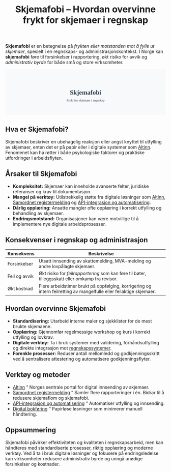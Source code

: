 ﻿---
title: "Skjemafobi – Hvordan overvinne frykt for skjemaer i regnskap"
seoTitle: "Skjemafobi “ Hvordan overvinne frykt for skjemaer i regnskap"
description: '**Skjemafobi** er en betegnelse på *frykten eller motstanden mot å fylle ut skjemaer*, spesielt i en regnskaps- og administrasjonskontekst. I Norge kan **skje...'
---

**Skjemafobi** er en betegnelse på *frykten eller motstanden mot å fylle ut skjemaer*, spesielt i en regnskaps- og administrasjonskontekst. I Norge kan **skjemafobi** føre til forsinkelser i rapportering, økt risiko for avvik og *administrativ byrde* for både små og store virksomheter.

![Skjemafobi](skjemafobi-image.svg)

## Hva er Skjemafobi?

Skjemafobi beskriver en ubehagelig reaksjon eller angst knyttet til utfylling av skjemaer, enten det er på papir eller i digitale systemer som [Altinn](/blogs/regnskap/hva-er-altinn "Hva er Altinn? En Guide til Offentlige Digitale Skjematjenester"). Fenomenet kan ha røtter i både psykologiske faktorer og praktiske utfordringer i arbeidsflyten.

## Årsaker til Skjemafobi

* **Kompleksitet:** Skjemaer kan inneholde avanserte felter, juridiske referanser og krav til dokumentasjon.
* **Mangel på verktøy:** Utilstrekkelig støtte fra digitale løsninger som [Altinn](/blogs/regnskap/hva-er-altinn "Hva er Altinn? En Guide til Offentlige Digitale Skjematjenester"), [Samordnet registermelding](/blogs/regnskap/samordnet-registermelding "Samordnet registermelding “ Effektivisering av skjemaer") og [API-integrasjon og automatisering](/blogs/regnskap/api-integrasjon-automatisering-regnskap "API-integrasjon og automatisering i regnskap “ Reduser skjemaøkosfæren").
* **Dårlig opplæring:** Ansatte mangler ofte opplæring i korrekt utfylling og behandling av skjemaer.
* **Endringsmotstand:** Organisasjoner kan være motvillige til å implementere nye digitale arbeidsprosesser.

## Konsekvenser i regnskap og administrasjon

| Konsekvens    | Beskrivelse                                                                                                        |
|---------------|--------------------------------------------------------------------------------------------------------------------|
| Forsinkelser  | Utsatt innsending av skattemelding, MVA-melding og andre lovpålagte skjemaer.                                       |
| Feil og avvik | Økt risiko for *feilrapportering* som kan føre til bøter, tilleggsskatt eller omkamp fra revisor.                   |
| Økt kostnad   | Flere arbeidstimer brukt på oppfølging, korrigering og intern feilretting av mangelfulle eller feilaktige skjemaer. |

## Hvordan overvinne Skjemafobi

* **Standardisering:** Utarbeid interne maler og sjekklister for de mest brukte skjemaene.
* **Opplæring:** Gjennomfør regelmessige workshop og kurs i korrekt utfylling og lovkrav.
* **Digitale verktøy:** Ta i bruk systemer med validering, forhåndsutfylling og direkte integrasjon mot [regnskapssystemer](/blogs/regnskap/hva-er-erp-system "Hva er ERP-system? En Innføring i Regnskapsteknologi").
* **Forenkle prosesser:** Reduser antall mellomledd og godkjenningsskritt ved å sentralisere attestering og automatisere godkjenningsflyter.

## Verktøy og metoder

* [Altinn](/blogs/regnskap/hva-er-altinn "Hva er Altinn? En Guide til Offentlige Digitale Skjematjenester") “ Norges sentrale portal for digital innsending av skjemaer.
* [Samordnet registermelding](/blogs/regnskap/samordnet-registermelding "Samordnet registermelding “ Effektivisering av skjemaer") “ Samler flere rapporteringer i én. Bidrar til å redusere skjemaflom og skjemafobi.
* [API-integrasjon og automatisering](/blogs/regnskap/api-integrasjon-automatisering-regnskap "API-integrasjon og automatisering i regnskap “ Reduser skjemaøkosfæren") “ Automatiser utfylling og innsending.
* [Digital bokføring](/blogs/regnskap/hva-er-bokforing "Hva er Bokføring? En Komplett Guide til Norsk Bokføringspraksis") “ Papirløse løsninger som minimerer manuell håndtering.

## Oppsummering

Skjemafobi påvirker effektiviteten og kvaliteten i regnskapsarbeid, men kan håndteres med standardiserte prosesser, riktig opplæring og moderne verktøy. Ved å ta i bruk digitale løsninger og fokusere på endringsledelse kan virksomheter redusere administrativ byrde og unngå unødige forsinkelser og kostnader.









